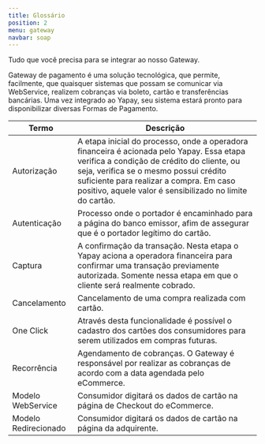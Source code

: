 ```yaml
---
title: Glossário
position: 2
menu: gateway
navbar: soap
---
```


Tudo que você precisa para se integrar ao nosso Gateway.

Gateway de pagamento é uma solução tecnológica, que permite, facilmente, que quaisquer sistemas que possam se comunicar via WebService, realizem cobranças via boleto, cartão e transferências bancárias. Uma vez integrado ao Yapay, seu sistema estará pronto para disponibilizar diversas Formas de Pagamento.

| Termo                       | Descrição                                                                                                              |
|-----------------------------|------------------------------------------------------------------------------------------------------------------------|
| Autorização          | A etapa inicial do processo, onde a operadora financeira é acionada pelo Yapay. Essa etapa verifica a condição de crédito do cliente, ou seja, verifica se o mesmo possui crédito suficiente para realizar a compra. Em caso positivo, aquele valor é sensibilizado no limite do cartão.                            |
| Autenticação         | Processo onde o portador é encaminhado para a página do banco emissor, afim de assegurar que é o portador legítimo do cartão. |
| Captura              | A confirmação da transação. Nesta etapa o Yapay aciona a operadora financeira para confirmar uma transação previamente autorizada. Somente nessa etapa em que o cliente será realmente cobrado.                                                                                                                      |
| Cancelamento         | Cancelamento de uma compra realizada com cartão.                                                                              |
| One Click            | Através desta funcionalidade é possível o cadastro dos cartões dos consumidores para serem utilizados em compras futuras.     |
| Recorrência          | Agendamento de cobranças. O Gateway é responsável por realizar as cobranças de acordo com a data agendada pelo eCommerce.     |
| Modelo WebService    | Consumidor digitará os dados de cartão na página de Checkout do eCommerce.                                                    |
| Modelo Redirecionado | Consumidor digitará os dados de cartão na página da adquirente.                                                               |